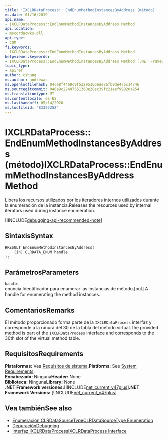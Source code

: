 ```yaml
---
title: 'IXCLRDataProcess:: EndEnumMethodInstancesByAddress (método)'
ms.date: 01/16/2019
api.name:
- IXCLRDataProcess::EndEnumMethodInstancesByAddress Method
api.location:
- mscordacwks.dll
api.type:
- COM
f1.keywords:
- IXCLRDataProcess::EndEnumMethodInstancesByAddress Method
helpviewer.keywords:
- IXCLRDataProcess::EndEnumMethodInstancesByAddress Method [.NET Framework debugging]
topic_type:
- apiref
author: cshung
ms.author: andrewau
ms.openlocfilehash: 04ce8f44b0c9f532951666de7bfb9de475c14746
ms.sourcegitcommit: 046a9c22487551360e20ec39fc21eef99820a254
ms.translationtype: MT
ms.contentlocale: es-ES
ms.lasthandoff: 05/14/2020
ms.locfileid: "83395252"
---
```

# <a name="ixclrdataprocessendenummethodinstancesbyaddress-method"></a><span data-ttu-id="612d6-102">IXCLRDataProcess:: EndEnumMethodInstancesByAddress (método)</span><span class="sxs-lookup"><span data-stu-id="612d6-102">IXCLRDataProcess::EndEnumMethodInstancesByAddress Method</span></span>

<span data-ttu-id="612d6-103">Libera los recursos utilizados por los iteradores internos utilizados durante la enumeración de la instancia.</span><span class="sxs-lookup"><span data-stu-id="612d6-103">Releases the resources used by internal iterators used during instance enumeration.</span></span>

[!INCLUDE[debugging-api-recommended-note](../../../../includes/debugging-api-recommended-note.md)]

## <a name="syntax"></a><span data-ttu-id="612d6-104">Sintaxis</span><span class="sxs-lookup"><span data-stu-id="612d6-104">Syntax</span></span>

```cpp
HRESULT EndEnumMethodInstancesByAddress(
    [in] CLRDATA_ENUM handle
);
```

## <a name="parameters"></a><span data-ttu-id="612d6-105">Parámetros</span><span class="sxs-lookup"><span data-stu-id="612d6-105">Parameters</span></span>

`handle`\
<span data-ttu-id="612d6-106">enuncia Identificador para enumerar las instancias de método.</span><span class="sxs-lookup"><span data-stu-id="612d6-106">[out] A handle for enumerating the method instances.</span></span>

## <a name="remarks"></a><span data-ttu-id="612d6-107">Comentarios</span><span class="sxs-lookup"><span data-stu-id="612d6-107">Remarks</span></span>

<span data-ttu-id="612d6-108">El método proporcionado forma parte de la `IXCLRDataProcess` interfaz y corresponde a la ranura del 30 de la tabla del método virtual.</span><span class="sxs-lookup"><span data-stu-id="612d6-108">The provided method is part of the `IXCLRDataProcess` interface and corresponds to the 30th slot of the virtual method table.</span></span>

## <a name="requirements"></a><span data-ttu-id="612d6-109">Requisitos</span><span class="sxs-lookup"><span data-stu-id="612d6-109">Requirements</span></span>

<span data-ttu-id="612d6-110">**Plataformas:** Vea [Requisitos de sistema](../../../../docs/framework/get-started/system-requirements.md).</span><span class="sxs-lookup"><span data-stu-id="612d6-110">**Platforms:** See [System Requirements](../../../../docs/framework/get-started/system-requirements.md).</span></span>  
<span data-ttu-id="612d6-111">**Encabezado:** Ninguna</span><span class="sxs-lookup"><span data-stu-id="612d6-111">**Header:** None</span></span>  
<span data-ttu-id="612d6-112">**Biblioteca:** Ninguna</span><span class="sxs-lookup"><span data-stu-id="612d6-112">**Library:** None</span></span>  
<span data-ttu-id="612d6-113">**.NET Framework versiones:**[!INCLUDE[net_current_v47plus](../../../../includes/net-current-v47plus.md)]</span><span class="sxs-lookup"><span data-stu-id="612d6-113">**.NET Framework Versions:** [!INCLUDE[net_current_v47plus](../../../../includes/net-current-v47plus.md)]</span></span>  

## <a name="see-also"></a><span data-ttu-id="612d6-114">Vea también</span><span class="sxs-lookup"><span data-stu-id="612d6-114">See also</span></span>

- [<span data-ttu-id="612d6-115">Enumeración CLRDataSourceType</span><span class="sxs-lookup"><span data-stu-id="612d6-115">CLRDataSourceType Enumeration</span></span>](clrdatasourcetype-enumeration.md)
- [<span data-ttu-id="612d6-116">Depuración</span><span class="sxs-lookup"><span data-stu-id="612d6-116">Debugging</span></span>](index.md)
- [<span data-ttu-id="612d6-117">Interfaz IXCLRDataProcess</span><span class="sxs-lookup"><span data-stu-id="612d6-117">IXCLRDataProcess Interface</span></span>](ixclrdataprocess-interface.md)
